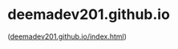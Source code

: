 # deemadev201.github.io
([deemadev201.github.io/index.html](https://deemadev201.github.io/index.html))
